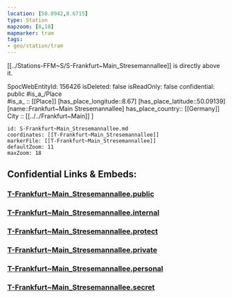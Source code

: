 ```yaml
---
location: [50.0942,8.6715] 
type: Station 
mapzoom: [8,18] 
mapmarker: tram 
tags:
- geo/station/tram
---
```


[[../Stations-FFM~S/S-Frankfurt~Main_Stresemannallee]] is directly above it. 

SpocWebEntityId: 156426
isDeleted: false
isReadOnly: false
confidential: public
#is_a_/Place  
#is_a_ :: [[Place]] 
[has_place_longitude::8.67] 
[has_place_latitude::50.09139] 
[name::Frankfurt~Main Stresemannallee] 
has_place_country:: [[Germany]]  
City :: [[../../Frankfurt~Main]] ] 


```leaflet
id: S-Frankfurt~Main_Stresemannallee.md
coordinates: [[T-Frankfurt~Main_Stresemannallee]] 
markerFile: [[T-Frankfurt~Main_Stresemannallee]] 
defaultZoom: 11 
maxZoom: 18
```


## Confidential Links & Embeds: 

### [T-Frankfurt~Main_Stresemannallee.public](/_public/\Earth\Continent\Europe\Europe~Central\Germany\Germany~West\Hessen\counties~Hessen\Frankfurt~Main\Stations-FFM~TT-Frankfurt~Main_Stresemannallee.public.md) 

### [T-Frankfurt~Main_Stresemannallee.internal](/_internal/\Earth\Continent\Europe\Europe~Central\Germany\Germany~West\Hessen\counties~Hessen\Frankfurt~Main\Stations-FFM~TT-Frankfurt~Main_Stresemannallee.internal.md) 

### [T-Frankfurt~Main_Stresemannallee.protect](/_protect/\Earth\Continent\Europe\Europe~Central\Germany\Germany~West\Hessen\counties~Hessen\Frankfurt~Main\Stations-FFM~TT-Frankfurt~Main_Stresemannallee.protect.md) 

### [T-Frankfurt~Main_Stresemannallee.private](/_private/\Earth\Continent\Europe\Europe~Central\Germany\Germany~West\Hessen\counties~Hessen\Frankfurt~Main\Stations-FFM~TT-Frankfurt~Main_Stresemannallee.private.md) 

### [T-Frankfurt~Main_Stresemannallee.personal](/_personal/\Earth\Continent\Europe\Europe~Central\Germany\Germany~West\Hessen\counties~Hessen\Frankfurt~Main\Stations-FFM~TT-Frankfurt~Main_Stresemannallee.personal.md) 

### [T-Frankfurt~Main_Stresemannallee.secret](/_secret/\Earth\Continent\Europe\Europe~Central\Germany\Germany~West\Hessen\counties~Hessen\Frankfurt~Main\Stations-FFM~TT-Frankfurt~Main_Stresemannallee.secret.md)

